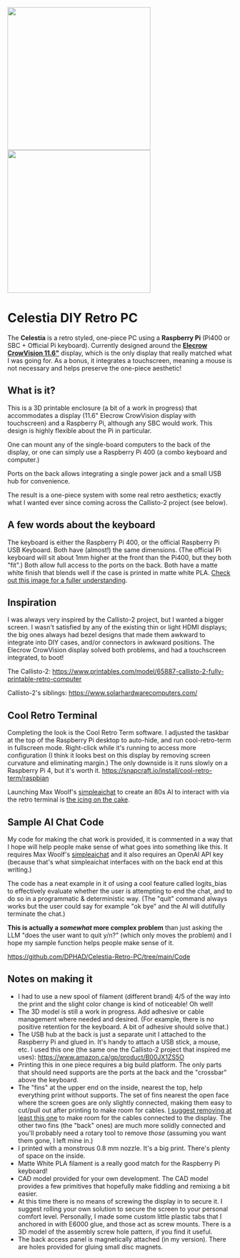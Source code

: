 <img src="https://github.com/DPHAD/Celestia-Retro-PC/assets/28654887/75a2acb6-9124-4564-93f9-c229a80a8da7" height=320><img src="https://github.com/DPHAD/Celestia-Retro-PC/assets/28654887/144b4d59-ff8d-47ed-b714-08328db7f169" height=320>

# Celestia DIY Retro PC
The **Celestia** is a retro styled, one-piece PC using a **Raspberry Pi** (Pi400 or SBC + Official Pi keyboard). Currently designed around the [**Elecrow CrowVision 11.6"**](https://www.elecrow.com/wiki/index.php?title=CrowVision_11.6%27%27_Capacitive_Touch_Screen_Portable_HD_1366*768_IPS_LCD_Display) display, which is the only display that really matched what I was going for. As a bonus, it integrates a touchscreen, meaning a mouse is not necessary and helps preserve the one-piece aesthetic!

## What is it?
This is a 3D printable enclosure (a bit of a work in progress) that accommodates a display (11.6" Elecrow CrowVision display with touchscreen) and a Raspberry Pi, although any SBC would work. This design is highly flexible about the Pi in particular. 

One can mount any of the single-board computers to the back of the display, or one can simply use a Raspberry Pi 400 (a combo keyboard and computer.) 

Ports on the back allows integrating a single power jack and a small USB hub for convenience.

The result is a one-piece system with some real retro aesthetics; exactly what I wanted ever since coming across the Callisto-2 project (see below). 

## A few words about the keyboard
The keyboard is either the Raspberry Pi 400, or the official Raspberry Pi USB Keyboard. Both have (almost!) the same dimensions. (The official Pi keyboard will sit about 1mm higher at the front than the Pi400, but they both "fit".) Both allow full access to the ports on the back. Both have a matte white finish that blends well if the case is printed in matte white PLA. [Check out this image for a fuller understanding](https://github.com/DPHAD/Celestia-Retro-PC/assets/28654887/1cfccf38-2211-4b9c-8e7b-8b4d5b4fb883).

## Inspiration
I was always very inspired by the Callisto-2 project, but I wanted a bigger screen. I wasn't satisfied by any of the existing thin or light HDMI displays; the big ones always had bezel designs that made them awkward to integrate into DIY cases, and/or connectors in awkward positions. The Elecrow CrowVision display solved both problems, and had a touchscreen integrated, to boot!

The Callisto-2: https://www.printables.com/model/65887-callisto-2-fully-printable-retro-computer

Callisto-2's siblings: https://www.solarhardwarecomputers.com/

## Cool Retro Terminal
Completing the look is the Cool Retro Term software. I adjusted the taskbar at the top of the Raspberry Pi desktop to auto-hide, and run cool-retro-term in fullscreen mode. Right-click while it's running to access more configuration (I think it looks best on this display by removing screen curvature and eliminating margin.) The only downside is it runs slowly on a Raspberry Pi 4, but it's worth it.
https://snapcraft.io/install/cool-retro-term/raspbian

Launching Max Woolf's [simpleaichat](https://github.com/minimaxir/simpleaichat#simpleaichat) to create an 80s AI to interact with via the retro terminal is [the icing on the cake](https://github.com/DPHAD/Celestia-Retro-PC/assets/28654887/9ee3ed6e-96f8-408c-9d77-863f1e0091e9).

## Sample AI Chat Code
My code for making the chat work is provided, it is commented in a way that I hope will help people make sense of what goes into something like this. It requires Max Woolf's [simpleaichat](https://github.com/minimaxir/simpleaichat#simpleaichat) and it also requires an OpenAI API key (because that's what simpleaichat interfaces with on the back end at this writing.)

The code has a neat example in it of using a cool feature called logits_bias to effectively evaluate whether the user is attempting to end the chat, and to do so in a programmatic & deterministic way. (The "quit" command always works but the user could say for example "ok bye" and the AI will dutifully terminate the chat.) 

**This is actually a *somewhat* more complex problem** than just asking the LLM "does the user want to quit y/n?" (which only moves the problem) and I hope my sample function helps people make sense of it.

https://github.com/DPHAD/Celestia-Retro-PC/tree/main/Code


## Notes on making it
* I had to use a new spool of filament (different brand) 4/5 of the way into the print and the slight color change is kind of noticeable! Oh well!
* The 3D model is still a work in progress. Add adhesive or cable management where needed and desired. (For example, there is no positive retention for the keyboard. A bit of adhesive should solve that.)
* The USB hub at the back is just a separate unit I attached to the Raspberry Pi and glued in. It's handy to attach a USB stick, a mouse, etc. I used this one (the same one the Callisto-2 project that inspired me uses): https://www.amazon.ca/gp/product/B00JX1ZS5O
* Printing this in one piece requires a big build platform. The only parts that should need supports are the ports at the back and the "crossbar" above the keyboard.
* The "fins" at the upper end on the inside, nearest the top, help everything print without supports. The set of fins nearest the open face where the screen goes are only slightly connected, making them easy to cut/pull out after printing to make room for cables. [I suggest removing at least this one](https://github.com/DPHAD/Celestia-Retro-PC/assets/28654887/8e2114d2-f115-4b87-bd76-186c321ac375) to make room for the cables connected to the display. The other two fins (the "back" ones) are much more solidly connected and you'll probably need a rotary tool to remove *those* (assuming you want them gone, I left mine in.)
* I printed with a monstrous 0.8 mm nozzle. It's a big print. There's plenty of space on the inside.
* Matte White PLA filament is a really good match for the Raspberry Pi keyboard!
* CAD model provided for your own development. The CAD model provides a few primitives that hopefully make fiddling and remixing a bit easier.
* At this time there is no means of screwing the display in to secure it. I suggest rolling your own solution to secure the screen to your personal comfort level. Personally, I made some custom little plastic tabs that I anchored in with E6000 glue, and those act as screw mounts. There is a 3D model of the assembly screw hole pattern, if you find it useful.
* The back access panel is magnetically attached (in my version). There are holes provided for gluing small disc magnets.
